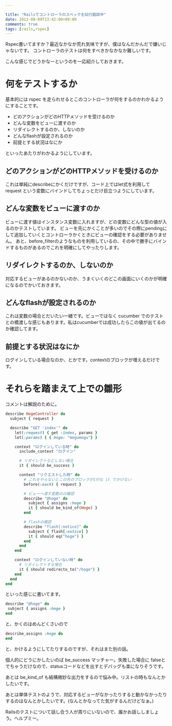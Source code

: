 ```yaml
---

title: "Railsでコントローラのスペックを試行錯誤中"
date: 2012-08-09T23:42:00+09:00
comments: true
tags: [rails,rspec]
---
```


Rspec書いてますか？最近なかなか荒れ気味ですが、僕はなんだかんだで嫌いじゃないです。
コントローラのテストは何をすべきかなかなか難しいです。

こんな感じでどうかなーというのを一応紹介しておきます。

# 何をテストするか

基本的には rspec を走られせるとこのコントローラが何をするのかわかるようにすることです。

* どのアクションがどのHTTPメソッドを受けるのか
* どんな変数をビューに渡すのか
* リダイレクトするのか、しないのか
* どんなflashが設定されるのか
* 前提とする状況はなにか

といったあたりがわかるようにしています。

## どのアクションがどのHTTPメソッドを受けるのか

これは単純にdescribeにかくだけですが、コード上ではlet式を利用して request という変数にバインドしてちょっとだけ目立つようにしています。

## どんな変数をビューに渡すのか

ビューに渡す値はインスタンス変数に入れますが、どの変数にどんな型の値が入るのかテストしています。
ビューを先にかくことが多いのでその際にpendingにして追加していくとコントローラかくときにビューの確認をする必要がありません。
あと、before_filterのようなものを利用しているの、その中で勝手にバインドするものがあるのでこれを明確にしてやったりします。

## リダイレクトするのか、しないのか

対応するビューがあるのかないのか、うまくいくのどこの画面にいくのかが明確になるのでかいておきます。

## どんなflashが設定されるのか

これは変数の場合とだいたい一緒です。ビューではなく cucumber でのテストとの橋渡しな感じもあります。私はcucumberでは成功したらこの値が出てるのか確認してます。

## 前提とする状況はなにか

ログインしている場合なのか、とかです。contextのブロックが増えるだけです。


# それらを踏まえて上での雛形

コメントは解説のために。

```ruby
describe HogeController do
  subject { request }

  describe "GET 'index'" do
    let(:request) { get :index, params }
    let(:params) { { hoge: "mogumogu"} }

    context "ログインしている時" do
      include_context "ログイン"

      # リダイレクトなどしない場合
      it { should be_success }

      context "リクエストした時" do
        # これをやらないとこの先のブロックが1行な it でかけない
        before(:each) { request }

        # ビューへ渡す変数のの確認
        describe "@hoge" do
          subject { assigns :hoge }
          it { should be_kind_of(Hoge) }
        end

        # flashの確認
        describe "flash[:notice]" do
          subject { flash[:notice] }
          it { should eq("hoge") }
        end
      end
    end

    context "ログインしていない時" do
      # リダイレクトする場合
      it { should redirecto_to("/hoge") }
    end
  end
end
```

といった感じに書いてます。
```ruby
describe "@hoge" do
 subject { assigns :hoge }
end
```
と、かくのはめんどくさいので
```ruby
describe_assigns :hoge do
end
```
と、かけるようにしてたりするのですが、それはまた別の話。

個人的にどうにかしたいのば be_success マッチャー。失敗した場合に falseとでちゃうだけなので、statusコードなどを出すとデバッグも楽になりそうです。

あとは be_kind_of も結構微妙な出力をするので悩み中。リストの時もなんとかしたいです。

あとは単体テストのようで、対応するビューがなかったりすると動かなかったりするのはなんとかしたいです。(なんとかなってた気がするんだけどなぁ。)

Railsのテストについて話し合う人が周りにいないので、誰かお話ししましょう。ヘルプミー。
